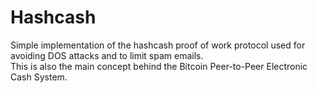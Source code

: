# Hashcash
Simple implementation of the hashcash proof of work protocol used for avoiding DOS attacks and to limit spam emails. </br>
This is also the main concept behind the Bitcoin Peer-to-Peer Electronic Cash System.
